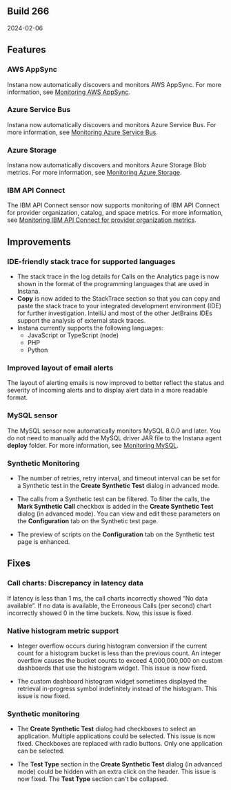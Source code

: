 ## Build 266

2024-02-06

## Features

### AWS AppSync

Instana now automatically discovers and monitors AWS AppSync. For more information, see [Monitoring AWS AppSync](https://www.ibm.com/docs/en/obi/current?topic=technologies-monitoring-aws-appsync).   

### Azure Service Bus

Instana now automatically discovers and monitors Azure Service Bus. For more information, see [Monitoring Azure Service Bus](https://www.ibm.com/docs/en/obi/current?topic=technologies-monitoring-azure-service-bus).

### Azure Storage

Instana now automatically discovers and monitors Azure Storage Blob metrics. For more information, see [Monitoring Azure Storage](https://www.ibm.com/docs/en/obi/current?topic=technologies-monitoring-azure-storage-service).

### IBM API Connect

The IBM API Connect sensor now supports monitoring of IBM API Connect for provider organization, catalog, and space metrics. For more information, see [Monitoring IBM API Connect for provider organization metrics](https://www.ibm.com/docs/en/obi/current?topic=connect-monitoring-api-provider-organization-metrics-beta).

## Improvements

### IDE-friendly stack trace for supported languages

- The stack trace in the log details for Calls on the Analytics page is now shown in the format of the programming languages that are used in Instana.
- **Copy** is now added to the StackTrace section so that you can copy and paste the stack trace to your integrated development environment (IDE) for further investigation. IntelliJ and most of the other JetBrains IDEs support the analysis of external stack traces.
- Instana currently supports the following languages:
    - JavaScript or TypeScript (node)
    - PHP
    - Python
  
### Improved layout of email alerts

The layout of alerting emails is now improved to better reflect the status and severity of incoming alerts and to display alert data in a more readable format.

### MySQL sensor

The MySQL sensor now automatically monitors MySQL 8.0.0 and later. You do not need to manually add the MySQL driver JAR file to the Instana agent **deploy** folder. For more information, see [Monitoring MySQL](https://www.ibm.com/docs/en/obi/current?topic=technologies-monitoring-mysql#mysql-version-800-and-above-support).

### Synthetic Monitoring

* The number of retries, retry interval, and timeout interval can be set for a Synthetic test in the **Create Synthetic Test** dialog in advanced mode.
* The calls from a Synthetic test can be filtered. To filter the calls, the **Mark Synthetic Call** checkbox is added in the **Create Synthetic Test** dialog (in advanced mode). You can view and edit these parameters on the **Configuration** tab on the Synthetic test page.

* The preview of scripts on the **Configuration** tab on the Synthetic test page is enhanced.

## Fixes

### Call charts: Discrepancy in latency data

If latency is less than 1 ms, the call charts incorrectly showed “No data available”. If no data is available, the Erroneous Calls (per second) chart incorrectly showed 0 in the time buckets. Now, this issue is fixed.

### Native histogram metric support

- Integer overflow occurs during histogram conversion if the current count for a histogram bucket is less than the previous count. An integer overflow causes the bucket counts to exceed 4,000,000,000 on custom dashboards that use the histogram widget. This issue is now fixed.

* The custom dashboard histogram widget sometimes displayed the retrieval in-progress symbol indefinitely instead of the histogram. This issue is now fixed.

### Synthetic monitoring

* The **Create Synthetic Test** dialog had checkboxes to select an application. Multiple applications could be selected. This issue is now fixed. Checkboxes are replaced with radio buttons. Only one application can be selected.

* The **Test Type** section in the **Create Synthetic Test** dialog (in advanced mode) could be hidden with an extra click on the header. This issue is now fixed. The **Test Type** section can't be collapsed.
